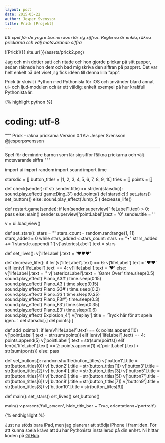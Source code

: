 ```yaml
---
layout: post
date: 2015-05-22
author: Jesper Svensson
title: Prick [Projekt]
---
```


*Ett spel för de yngre barnen som lär sig siffror. Reglerna är enkla, räkna prickarna och välj motsvarande siffra.*

![Prick]({{ site.url }}/assets/prick2.png)

Jag och min dotter satt och ritade och hon gjorde prickar på sitt papper, sedan räknade hon dem och bad mig skriva den siffran på pappret. Det var helt enkelt på det viset jag fick idéen till denna lilla "app".

Prick är skrivit i Python med Pythonista för iOS och använder bland annat ui- och ljud-modulen och är ett väldigt enkelt exempel på hur kraftfull Pythonista är.

{% highlight python %}
# coding: utf-8

"""
Prick - räkna prickarna
Version 0.1
Av: Jesper Svensson @jesperpsvensson

-----------------------

Spel för de mindre barnen som lär sig siffor
Räkna prickarna och välj motsvarande siffra
"""


import ui
import random
import sound
import time

starsdic = []
button_titles = [1, 2, 3, 4, 5, 6, 7, 8, 9, 10]
tries = []
points = []

def check(sender):
	if str(sender.title) == str(len(starsdic)):
		sound.play_effect('game:Ding_3')
		add_points()
		del starsdic[:]
		set_stars()
		set_buttons()
	else:
		sound.play_effect('Jump_5')
		decrease_life()

def restart_game(sender):
	if len(sender.superview['lifeLabel'].text) > 0:
		pass
	else:
		main()
		sender.superview['pointLabel'].text = '0'
		sender.title = ''

v = ui.load_view()

def set_stars():
	stars = ""
	stars_count = random.randrange(1, 11)
	stars_added = 0
	while stars_added < stars_count:
		stars += "•"
		stars_added += 1
		starsdic.append('1')
	v['astericsLabel'].text = stars

def set_lives():
	v['lifeLabel'].text = '❤️❤️❤️'

def decrease_life():
	if len(v['lifeLabel'].text) == 6:
		v['lifeLabel'].text = '❤️❤️'
	elif len(v['lifeLabel'].text) == 4:
		v['lifeLabel'].text = '❤️'
	else:
		v['lifeLabel'].text = ''
		v['astericsLabel'].text = 'Game Over'
		time.sleep(0.5)
		sound.play_effect('Piano_A3#')
		time.sleep(0.15)
 		sound.play_effect('Piano_A3')
 		time.sleep(0.15)
 		sound.play_effect('Piano_G3#')
 		time.sleep(0.2)
 		sound.play_effect('Piano_G3')
 		time.sleep(0.25)
 		sound.play_effect('Piano_F3#')
 		time.sleep(0.3)
 		sound.play_effect('Piano_F3')
 		time.sleep(0.35)
 		sound.play_effect('Piano_E3')
 		time.sleep(0.6)
 		sound.play_effect('Explosion_4')
 		v['replay'].title = 'Tryck här för att spela igen...'
 		del starsdic[:]
 		del points[:]

def add_points():
	if len(v['lifeLabel'].text) == 6:
		points.append(10)
		v['pointLabel'].text = str(sum(points))
	elif len(v['lifeLabel'].text) == 4:
		points.append(5)
		v['pointLabel'].text = str(sum(points))
	elif len(v['lifeLabel'].text) == 2:
		points.append(1)
		v['pointLabel'].text = str(sum(points))
	else:
		pass

def set_buttons():
	random.shuffle(button_titles)
	v['button1'].title = str(button_titles[0])
	v['button2'].title = str(button_titles[1])
	v['button3'].title = str(button_titles[2])
	v['button4'].title = str(button_titles[3])
	v['button5'].title = str(button_titles[4])
	v['button6'].title = str(button_titles[5])
	v['button7'].title = str(button_titles[6])
	v['button8'].title = str(button_titles[7])
	v['button9'].title = str(button_titles[8])
	v['button10'].title = str(button_titles[9])

def main():
	set_stars()
	set_lives()
	set_buttons()

main()
v.present('full_screen', hide_title_bar = True, orientations='portrait')

{% endhighlight %}

Just nu stöds bara iPad, men jag planerar att stödja iPhone i framtiden. För att kunna spela krävs att du har Pythonista installerad på din enhet. Ni hittar koden på [GitHub](https://github.com/jesperpsvensson/Pythonista-scripts).
